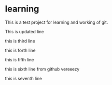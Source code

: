 # learning
This is a test project for learning and working of git.

This is updated line

this is third line

this is forth line

this is fifth line

this is sixth line from github vereeezy

this is seventh line
